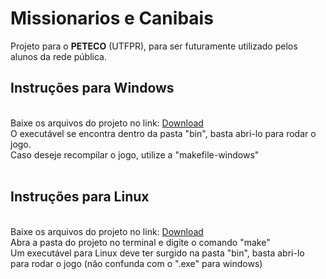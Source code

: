 # Missionarios e Canibais
Projeto para o <b>PETECO</b> (UTFPR), para ser futuramente utilizado pelos alunos da rede pública.<br>
<h2>Instruções para Windows</h2><br>
  Baixe os arquivos do projeto no link: <a href="https://download-directory.github.io/?url=https%3A%2F%2Fgithub.com%2Fpeteco-utfpr%2FPensamentoComputacional%2Ftree%2Fmaster%2Fbin">Download</a><br>
  O executável se encontra dentro da pasta "bin", basta abri-lo para rodar o jogo.<br>
  Caso deseje recompilar o jogo, utilize a "makefile-windows"<br>
  <br>
 <h2>Instruções para Linux</h2><br>
  Baixe os arquivos do projeto no link: <a href="https://download-directory.github.io/?url=https%3A%2F%2Fgithub.com%2Fpeteco-utfpr%2FPensamentoComputacional%2Ftree%2Fmaster%2Fbin">Download</a><br>
  Abra a pasta do projeto no terminal e digite o comando "make"<br>
  Um executável para Linux deve ter surgido na pasta "bin", basta abri-lo para rodar o jogo (não confunda com o ".exe" para windows)

